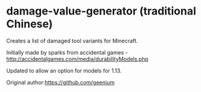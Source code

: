 # damage-value-generator (traditional Chinese)
Creates a list of damaged tool variants for Minecraft.

Initially made by sparks from accidental games - http://accidentalgames.com/media/durabilityModels.php

Updated to allow an option for models for 1.13.

Original author:https://github.com/geenium
